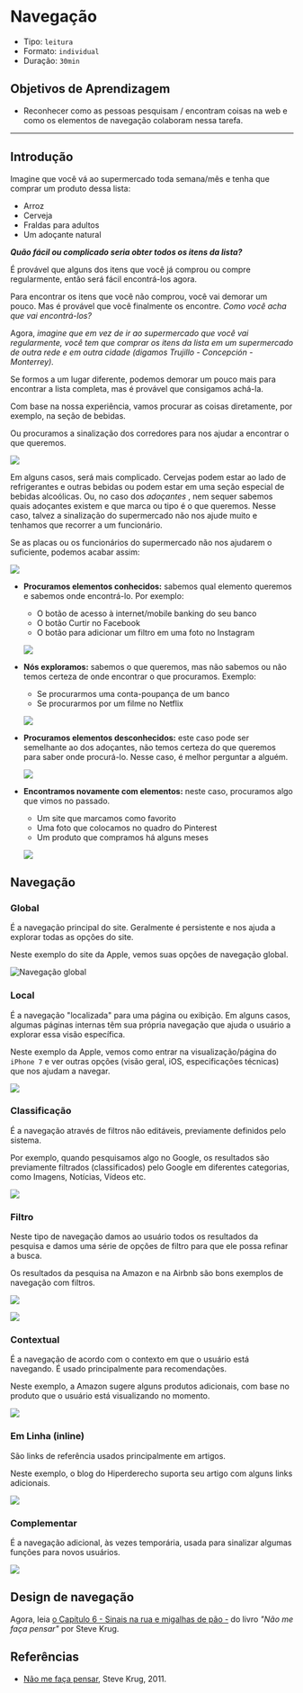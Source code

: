 # Navegação

* Tipo: `leitura`
* Formato: `individual`
* Duração: `30min`

## Objetivos de Aprendizagem

* Reconhecer como as pessoas pesquisam / encontram coisas na web e como os elementos de navegação colaboram nessa tarefa.

***

## Introdução

Imagine que você vá ao supermercado toda semana/mês e tenha que comprar um produto dessa lista:

* Arroz
* Cerveja
* Fraldas para adultos
* Um adoçante natural

_**Quão fácil ou complicado seria obter todos os itens da lista?**_

É provável que alguns dos itens que você já comprou ou compre regularmente, então será fácil encontrá-los agora.

Para encontrar os itens que você não comprou, você vai demorar um pouco. Mas é provável que você finalmente os encontre. _Como você acha que vai encontrá-los?_

Agora, _imagine que em vez de ir ao supermercado que você vai regularmente, você tem que comprar os itens da lista em um supermercado de outra rede e em outra cidade \(digamos Trujillo - Concepción - Monterrey\)._

Se formos a um lugar diferente, podemos demorar um pouco mais para encontrar a lista completa, mas é provável que consigamos achá-la.

Com base na nossa experiência, vamos procurar as coisas diretamente, por exemplo, na seção de bebidas.

Ou procuramos a sinalização dos corredores para nos ajudar a encontrar o que queremos.

![](https://cex-thechristianpost.netdna-ssl.com/full/5105/target-under-fire-for-gender-neutral-signage.png)

Em alguns casos, será mais complicado. Cervejas podem estar ao lado de refrigerantes e outras bebidas ou podem estar em uma seção especial de bebidas alcoólicas. Ou, no caso dos _adoçantes_ , nem sequer sabemos quais adoçantes existem e que marca ou tipo é o que queremos. Nesse caso, talvez a sinalização do supermercado não nos ajude muito e tenhamos que recorrer a um funcionário.

Se as placas ou os funcionários do supermercado não nos ajudarem o suficiente, podemos acabar assim:

![](http://upload.wikimedia.org/wikipedia/commons/7/74/Planking_in_supermarket.jpg)

- **Procuramos elementos conhecidos:** sabemos qual elemento queremos e sabemos onde encontrá-lo. Por exemplo:
  * O botão de acesso à internet/mobile banking do seu banco
  * O botão Curtir no Facebook
  * O botão para adicionar um filtro em uma foto no Instagram

  ![](https://lh4.googleusercontent.com/Y4yNV-FOW8K2MFwCZ9dHLE2ECW_i3bJ8tz7-6QDmuE6mZmR4tmDSBExTpCAVswB9hLrCaQge-Pm8ZMo0NTpEUw6fqdMdYt5rQq0VLd3m3LvQxbhV3yLqaFgsSEMUxzpeMULndwzUTQA)

* **Nós exploramos:** sabemos o que queremos, mas não sabemos ou não temos certeza de onde encontrar o que procuramos. Exemplo:
  * Se procurarmos uma conta-poupança de um banco
  * Se procurarmos por um filme no Netflix

  ![](https://lh6.googleusercontent.com/rGIccV19X6k6QicicJCyquZpOn6SbD6CqZZaU9oSLzrEcAM5DzlRk1f8zS2XHli51a__zBd8c4ZxNsSfieh5n7vf59Fx4iS5thK2T5mHltMkb86d44U6Y35qfM_SDDvmkHN6rccUcr8)

* **Procuramos elementos desconhecidos:** este caso pode ser semelhante ao dos adoçantes, não temos certeza do que queremos para saber onde procurá-lo. Nesse caso, é melhor perguntar a alguém.

  ![](https://lh3.googleusercontent.com/lryDFVjO96TzF9ifO1mlKQEZzcV6oWq6sTEUWDVEkpO7cmhZ9f_W_eEoTU8HzZfb8rYuF-IWejT0jVygNkskbYtTUoPO4oRvHYR4ewN7lyIQn-L8FbH4prdUSiiCq5F75MYFOa_D84M)

* **Encontramos novamente com elementos:** neste caso, procuramos algo que vimos no passado.

  * Um site que marcamos como favorito
  * Uma foto que colocamos no quadro do Pinterest
  * Um produto que compramos há alguns meses

  ![](https://lh3.googleusercontent.com/RMvQQPAKpQJ2-Zmvg5BbKogAgZC8PMQiWVYrKsIukxuMqlFGSZJYtOgyPmRV3hpK9jymUpA8tmYVDEPZkx3zFrO2pUSwBkhb-c7VUh0Ane2k7fbSpgYPaEEroL9OyGw2NHfF976f_qI)

## Navegação

### Global

É a navegação principal do site. Geralmente é persistente e nos ajuda a explorar todas as opções do site.

Neste exemplo do site da Apple, vemos suas opções de navegação global.

![Navegação global](https://lh3.googleusercontent.com/PEtCNfg03TcN68uFgfKZbei0Kx95IsNnNl-JwjC9HYboD6yI5jI0vXnC0a_zscmUGFNLltjGDDsON-FKHBBCIyHbCOdEl0hxZP-8qBEnohaHuWwa-SMPtzrTZ5uiZzefh69e1dEg73U)

### Local

É a navegação "localizada" para uma página ou exibição. Em alguns casos, algumas páginas internas têm sua própria navegação que ajuda o usuário a explorar essa visão específica.

Neste exemplo da Apple, vemos como entrar na visualização/página do `iPhone 7` e ver outras opções \(visão geral, iOS, especificações técnicas\) que nos ajudam a navegar.

![](https://lh3.googleusercontent.com/SoV8klhQkKgT6AD1P_RFom9RLnImFceoPGcLFuLV9QCS0K6fEHcWbkawIQCj3bDyGe1BHQug9WbH9zAskgpXYhLNOJhJPr1-53utHYddAKTSxkYHUYfV9tLGU_al_bT1ye5cyAW6W8Y)

### Classificação

É a navegação através de filtros não editáveis, previamente definidos pelo sistema.

Por exemplo, quando pesquisamos algo no Google, os resultados são previamente filtrados \(classificados\) pelo Google em diferentes categorias, como Imagens, Notícias, Vídeos etc.

![](https://lh5.googleusercontent.com/L8MQaRXYtqaIToqN0gO5Qnht7iJxpkgd7IT9E0btZ4uznKgEuxFhql8iub7npge7lHIqyJdw065tEhL3f5MLZ_ex74ZhiucA8WWUijTW87n_lZlPXNbvdnjGUjm7SjojdBKH5vI6_to)

### Filtro

Neste tipo de navegação damos ao usuário todos os resultados da pesquisa e damos uma série de opções de filtro para que ele possa refinar a busca.

Os resultados da pesquisa na Amazon e na Airbnb são bons exemplos de navegação com filtros.

![](https://lh6.googleusercontent.com/A9FHgFsnM2E5LTTbi4urX1Gl-VvnI3Q6OBNCwhk4AUzU2QyzmYcpLLy0rw-93OXQL4xU4zzhEusQDHKPGDcwbKb1f3PZVpd4F6EGrKzCt6wOpZOwvMVhBAa40xaNbF1ZTdvGj_rZ3z8)

![](https://lh4.googleusercontent.com/MCGLpgiwxa1r3gDYniOWzzK5icKI-3zL51ZQ4O7D-S1DsRpfMmEA-dDnmTsuqKVtZ3yaC67kJflHkIw3uz1wVIIawYNiCSuntS2dXVQfFKBNkvnuD20AriNi0bTM7rzSFc9UyXzzH98)

### Contextual

É a navegação de acordo com o contexto em que o usuário está navegando. É usado principalmente para recomendações.

Neste exemplo, a Amazon sugere alguns produtos adicionais, com base no produto que o usuário está visualizando no momento.

![](https://lh5.googleusercontent.com/i8LM6UR77C5HFRUbE_d2JVulbq90Lse_OtBSmzSG-Tz7qieY5VzgBqIgYUWIM-Qaa-EDwn4jKWUbDvLrEREk96e7uUkO1EfYYKvEe4k1CB7hE9T4SY_Mf3de5T_mn_sJYXV_cAwfnac)

### Em Linha (inline)

São links de referência usados principalmente em artigos.

Neste exemplo, o blog do Hiperderecho suporta seu artigo com alguns links adicionais.

![](https://lh5.googleusercontent.com/Xs2IiBtK0B7BDn-fT32CcO8prnPlgRzk2oE4Ag4UIHrdNDjhmgfaYdqo8gY9yHOe4rYnbkBBHgvw5_S6jK8PzqzzznvrG68FG7FLuSFB6b8fF5oUQG5XIUaFI5UPACi_ilRFBoz6zQI)

### Complementar

É a navegação adicional, às vezes temporária, usada para sinalizar algumas funções para novos usuários.

![](https://lh5.googleusercontent.com/c43VKCJNJB4NnRkuSTEb9ecx33o9IjXq5DxRUgXr3BlLiahCp7LRRjI9xnZBA1E7IlgKWe_8oR_7_hXjR5m73YRiyCh3UaevKJIfozPwyY6ql9GnnlF8GHO0tIMUJGBkCvIDxI2NaWY)

## Design de navegação

Agora, leia [o Capítulo 6 - Sinais na rua e migalhas de pão -](https://drive.google.com/file/d/1q0T6oXmIUQk0Bv63adbrn8NP5ZpA_1aA/view) do livro _"Não me faça pensar"_ por Steve Krug.


## Referências

* [Não me faça pensar](https://www.amazon.com/Dont-Make-Think-Revisited-Usability/dp/0321965515), Steve Krug, 2011.
